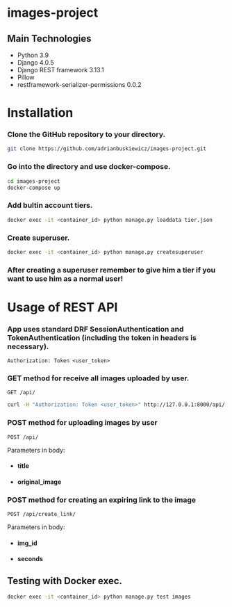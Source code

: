 # images-project

## Main Technologies
* Python 3.9
* Django 4.0.5
* Django REST framework 3.13.1
* Pillow
* restframework-serializer-permissions 0.0.2


# Installation

### Clone the GitHub repository to your directory.

```bash
git clone https://github.com/adrianbuskiewicz/images-project.git
```

### Go into the directory and use docker-compose.

```bash
cd images-project
docker-compose up
```

### Add bultin account tiers.
```bash
docker exec -it <container_id> python manage.py loaddata tier.json
```

### Create superuser.
```bash
docker exec -it <container_id> python manage.py createsuperuser
```
### After creating a superuser remember to give him a tier if you want to use him as a normal user!


# Usage of REST API

### App uses standard DRF SessionAuthentication and TokenAuthentication (including the token in headers is necessary).

`Authorization: Token <user_token>`


### GET method for receive all images uploaded by user.
`GET /api/`
```bash
curl -H "Authorization: Token <user_token>" http://127.0.0.1:8000/api/
```


### POST method for uploading images by user
`POST /api/`

Parameters in body:
- #### title
- #### original_image



### POST method for creating an expiring link to the image
`POST /api/create_link/`

Parameters in body:
- #### img_id
- #### seconds


## Testing with Docker exec.
```bash
docker exec -it <container_id> python manage.py test images
```
